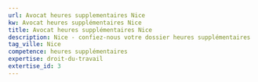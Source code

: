 ```yaml
---
url: Avocat heures supplementaires Nice
kw: Avocat heures supplémentaires Nice
title: Avocat heures supplémentaires Nice
description: Nice - confiez-nous votre dossier heures supplémentaires
tag_ville: Nice
competence: heures supplémentaires
expertise: droit-du-travail
extertise_id: 3
---
```

